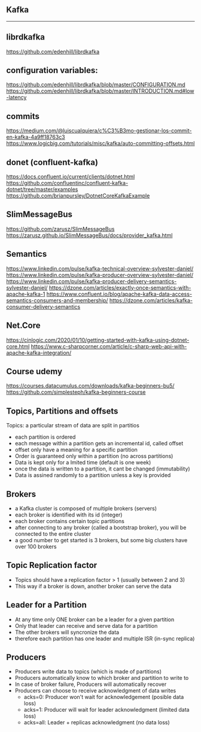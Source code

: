 Kafka
------------------------------------------
------------------------------------------

librdkafka
---------------------
https://github.com/edenhill/librdkafka

configuration variables:
---------------------
https://github.com/edenhill/librdkafka/blob/master/CONFIGURATION.md
https://github.com/edenhill/librdkafka/blob/master/INTRODUCTION.md#low-latency

commits
---------------------
https://medium.com/@luiscualquiera/c%C3%B3mo-gestionar-los-commit-en-kafka-4a9ff18763c3
https://www.logicbig.com/tutorials/misc/kafka/auto-committing-offsets.html


donet  (confluent-kafka)
---------------------
https://docs.confluent.io/current/clients/dotnet.html
https://github.com/confluentinc/confluent-kafka-dotnet/tree/master/examples
https://github.com/brianpursley/DotnetCoreKafkaExample


SlimMessageBus
---------------------
https://github.com/zarusz/SlimMessageBus
https://zarusz.github.io/SlimMessageBus/docs/provider_kafka.html


Semantics
---------------------
https://www.linkedin.com/pulse/kafka-technical-overview-sylvester-daniel/
https://www.linkedin.com/pulse/kafka-producer-overview-sylvester-daniel/
https://www.linkedin.com/pulse/kafka-producer-delivery-semantics-sylvester-daniel/
https://dzone.com/articles/exactly-once-semantics-with-apache-kafka-1
https://www.confluent.io/blog/apache-kafka-data-access-semantics-consumers-and-membership/
https://dzone.com/articles/kafka-consumer-delivery-semantics


Net.Core
---------------------
https://cinlogic.com/2020/01/10/getting-started-with-kafka-using-dotnet-core.html
https://www.c-sharpcorner.com/article/c-sharp-web-api-with-apache-kafka-integration/

Course udemy 
---------------------
https://courses.datacumulus.com/downloads/kafka-beginners-bu5/
https://github.com/simplesteph/kafka-beginners-course


Topics, Partitions and offsets
---------------------

Topics: a particular stream of data
are split in partitios
 - each partition is ordered
 - each message within a partition gets an incremental id, called offset
 - offset only have a meaning for a specific partition
 - Order is guaranteed only within a partition (no across partitions)
 - Data is kept only for a lmited time (default is one week)
 - once the data is written to a partition, it cant be changed (immutability)
 - Data is assined randomly to a partition unless a key is provided

Brokers
-----------------

 - a Kafka cluster is composed of multiple brokers (servers)
 - each broker is identified with its id (integer)
 - each broker contains certain topic partitions
 - after connecting to any broker (called a bootstrap broker), you will be connected to the entire cluster
 - a good number to get started is 3 brokers, but some big clusters have over 100 brokers

Topic Replication factor
-----------------

 - Topics should have a replication factor > 1 (usually between 2 and 3)
 - This way if a broker is down, another broker can serve the data


Leader for a Partition
-----------------

- At any time only ONE broker can be a leader for a given partition
- Only that leader can receive and serve data for a partition
- The other brokers will syncronize the data
- therefore each partition has one leader and multiple ISR (in-sync replica)

Producers
-----------------
 - Producers write data to topics (which is made of partitions)
 - Producers automatically know to which broker and partition to write to
 - In case of broker failure, Producers will automatically recover
 - Producers can choose to receive acknowledgment of data writes
    - acks=0: Producer won't wait for acknowledgement (posible data loss)
    - acks=1: Producer will wait for leader acknowledgment (limited data loss)
    - acks=all: Leader + replicas acknowledgment (no data loss)

    





